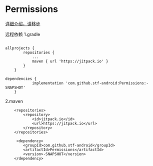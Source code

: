 # Permissions
[详细介绍，请移步](https://www.jianshu.com/p/891207f69ebe)

远程依赖
1.gradle
```

allprojects {
		repositories {
			...
			maven { url 'https://jitpack.io' }
		}
	}

dependencies {
	        implementation 'com.github.stf-android:Permissions:-SNAPSHOT'
	}
```
2.maven
```
    <repositories>
		<repository>
		    <id>jitpack.io</id>
		    <url>https://jitpack.io</url>
		</repository>
	</repositories>

     <dependency>
	    <groupId>com.github.stf-android</groupId>
	    <artifactId>Permissions</artifactId>
	    <version>-SNAPSHOT</version>
	</dependency>
```
